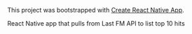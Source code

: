 This project was bootstrapped with [Create React Native App](https://github.com/react-community/create-react-native-app).

React Native app that pulls from Last FM API to list top 10 hits
